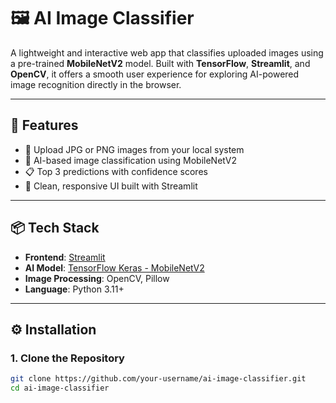 # 🖼️ AI Image Classifier

A lightweight and interactive web app that classifies uploaded images using a pre-trained **MobileNetV2** model. Built with **TensorFlow**, **Streamlit**, and **OpenCV**, it offers a smooth user experience for exploring AI-powered image recognition directly in the browser.

---

## 🚀 Features

- 📸 Upload JPG or PNG images from your local system
- 🤖 AI-based image classification using MobileNetV2
- 📋 Top 3 predictions with confidence scores
- 🎨 Clean, responsive UI built with Streamlit

---

## 📦 Tech Stack

- **Frontend**: [Streamlit](https://streamlit.io)
- **AI Model**: [TensorFlow Keras - MobileNetV2](https://www.tensorflow.org/api_docs/python/tf/keras/applications/MobileNetV2)
- **Image Processing**: OpenCV, Pillow
- **Language**: Python 3.11+


---

## ⚙️ Installation

### 1. Clone the Repository

```bash
git clone https://github.com/your-username/ai-image-classifier.git
cd ai-image-classifier
